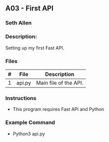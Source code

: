 ## A03 - First API
### Seth Allen
### Description:

Setting up my first Fast API.

### Files

|   #   | File     | Description                      |
| :---: | -------- | -------------------------------- |
|   1   | api.py | Main file of the API. |


### Instructions

- This program requires Fast API and Python

### Example Command

- Python3 api.py
